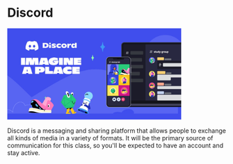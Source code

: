 # Discord

<img src = "image-1.png" width = "400px" />

Discord is a messaging and sharing platform that allows people to exchange all kinds of media in a variety of formats. It will be the primary source of communication for this class, so you'll be expected to have an account and stay active.


